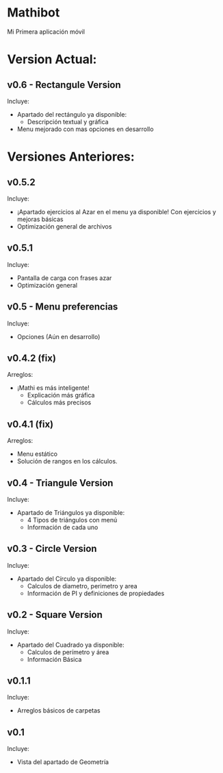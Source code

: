 # Mathibot
Mi Primera aplicación móvil

# Version Actual:

## v0.6 - Rectangule Version
Incluye:
- Apartado del rectángulo ya disponible:
    - Descripción textual y gráfica
- Menu mejorado con mas opciones en desarrollo

# Versiones Anteriores:

## v0.5.2
Incluye:
- ¡Apartado ejercicios al Azar en el menu ya disponible! Con ejercicios y mejoras básicas
- Optimización general de archivos

## v0.5.1
Incluye:
- Pantalla de carga con frases azar
- Optimización general

## v0.5 - Menu preferencias
Incluye:
- Opciones (Aún en desarrollo)

## v0.4.2 (fix)

Arreglos:
- ¡Mathi es más inteligente!
    - Explicación más gráfica
    - Cálculos más precisos

## v0.4.1 (fix)

Arreglos:
- Menu estático
- Solución de rangos en los cálculos.

## v0.4 - Triangule Version

Incluye:
- Apartado de Triángulos ya disponible:
    - 4 Tipos de triángulos con menú
    - Información de cada uno

## v0.3 - Circle Version

Incluye:
- Apartado del Círculo ya disponible:
    - Calculos de diametro, perimetro y area
    - Información de PI y definiciones de propiedades

## v0.2 - Square Version

Incluye:
- Apartado del Cuadrado ya disponible:
    - Calculos de perímetro y área
    - Información Básica

## v0.1.1

Incluye:

- Arreglos básicos de carpetas

## v0.1

Incluye:

- Vista del apartado de Geometría
